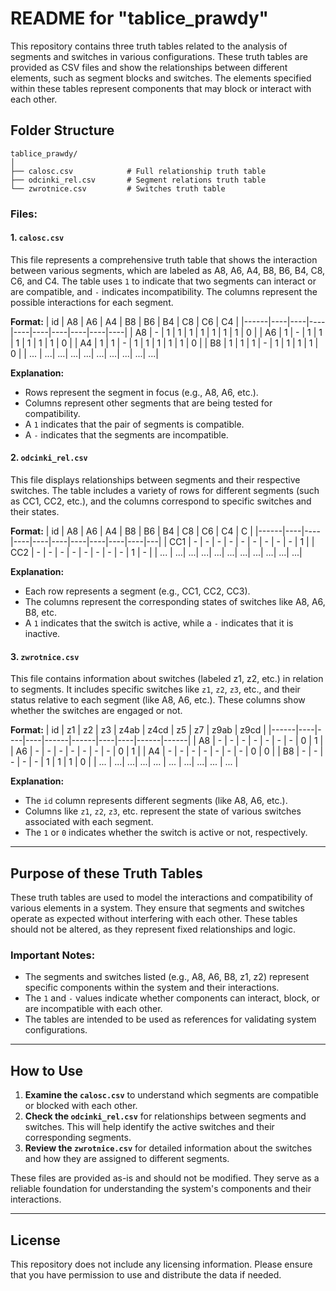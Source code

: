 # README for "tablice_prawdy"

This repository contains three truth tables related to the analysis of segments and switches in various configurations. These truth tables are provided as CSV files and show the relationships between different elements, such as segment blocks and switches. The elements specified within these tables represent components that may block or interact with each other.

## Folder Structure
```
tablice_prawdy/
│
├── calosc.csv            # Full relationship truth table
├── odcinki_rel.csv       # Segment relations truth table
└── zwrotnice.csv         # Switches truth table
```

### Files:

#### 1. `calosc.csv`
This file represents a comprehensive truth table that shows the interaction between various segments, which are labeled as A8, A6, A4, B8, B6, B4, C8, C6, and C4. The table uses `1` to indicate that two segments can interact or are compatible, and `-` indicates incompatibility. The columns represent the possible interactions for each segment.

**Format:**
| id   | A8 | A6 | A4 | B8 | B6 | B4 | C8 | C6 | C4 |
|------|----|----|----|----|----|----|----|----|----|
| A8   | -  | 1  | 1  | 1  | 1  | 1  | 1  | 1  | 0  |
| A6   | 1  | -  | 1  | 1  | 1  | 1  | 1  | 1  | 0  |
| A4   | 1  | 1  | -  | 1  | 1  | 1  | 1  | 1  | 0  |
| B8   | 1  | 1  | 1  | -  | 1  | 1  | 1  | 1  | 0  |
| ...  | ...| ...| ...| ...| ...| ...| ...| ...| ...|

**Explanation:**
- Rows represent the segment in focus (e.g., A8, A6, etc.).
- Columns represent other segments that are being tested for compatibility.
- A `1` indicates that the pair of segments is compatible.
- A `-` indicates that the segments are incompatible.

#### 2. `odcinki_rel.csv`
This file displays relationships between segments and their respective switches. The table includes a variety of rows for different segments (such as CC1, CC2, etc.), and the columns correspond to specific switches and their states.

**Format:**
| id   | A8 | A6 | A4 | B8 | B6 | B4 | C8 | C6 | C4 | C |
|------|----|----|----|----|----|----|----|----|----|---|
| CC1  | -  | -  | -  | -  | -  | -  | -  | -  | -  | 1 |
| CC2  | -  | -  | -  | -  | -  | -  | -  | -  | 1  | - |
| ...  | ...| ...| ...| ...| ...| ...| ...| ...| ...| ...|

**Explanation:**
- Each row represents a segment (e.g., CC1, CC2, CC3).
- The columns represent the corresponding states of switches like A8, A6, B8, etc.
- A `1` indicates that the switch is active, while a `-` indicates that it is inactive.

#### 3. `zwrotnice.csv`
This file contains information about switches (labeled z1, z2, etc.) in relation to segments. It includes specific switches like `z1`, `z2`, `z3`, etc., and their status relative to each segment (like A8, A6, etc.). These columns show whether the switches are engaged or not.

**Format:**
| id   | z1 | z2 | z3 | z4ab | z4cd | z5 | z7 | z9ab | z9cd |
|------|----|----|----|------|------|----|----|------|------|
| A8   | -  | -  | -  | -    | -    | -  | -  | 0    | 1    |
| A6   | -  | -  | -  | -    | -    | -  | -  | 0    | 1    |
| A4   | -  | -  | -  | -    | -    | -  | -  | 0    | 0    |
| B8   | -  | -  | -  | -    | -    | 1  | 1  | 1    | 0    |
| ...  | ...| ...| ...| ...  | ...  | ...| ...| ...  | ...  |

**Explanation:**
- The `id` column represents different segments (like A8, A6, etc.).
- Columns like `z1`, `z2`, `z3`, etc. represent the state of various switches associated with each segment.
- The `1` or `0` indicates whether the switch is active or not, respectively.

---

## Purpose of these Truth Tables
These truth tables are used to model the interactions and compatibility of various elements in a system. They ensure that segments and switches operate as expected without interfering with each other. These tables should not be altered, as they represent fixed relationships and logic.

### Important Notes:
- The segments and switches listed (e.g., A8, A6, B8, z1, z2) represent specific components within the system and their interactions.
- The `1` and `-` values indicate whether components can interact, block, or are incompatible with each other.
- The tables are intended to be used as references for validating system configurations.

---

## How to Use

1. **Examine the `calosc.csv`** to understand which segments are compatible or blocked with each other.
2. **Check the `odcinki_rel.csv`** for relationships between segments and switches. This will help identify the active switches and their corresponding segments.
3. **Review the `zwrotnice.csv`** for detailed information about the switches and how they are assigned to different segments.

These files are provided as-is and should not be modified. They serve as a reliable foundation for understanding the system's components and their interactions.

---

## License
This repository does not include any licensing information. Please ensure that you have permission to use and distribute the data if needed.
